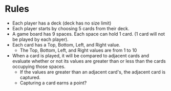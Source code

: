 # Rules
- Each player has a deck (deck has no size limit)
- Each player starts by choosing 5 cards from their deck.
- A game board has 9 spaces. Each space can hold 1 card. (1 card will not be played by each player).
- Each card has a Top, Bottom, Left, and Right value.
  - The Top, Bottom, Left, and Right values are from 1 to 10
- When a card is played, it will be compared to adjacent cards and evaluate whether or not its values are greater than or less than the cards occupying those spaces.
  - If the values are greater than an adjacent card's, the adjacent card is captured.
  - Capturing a card earns a point?

